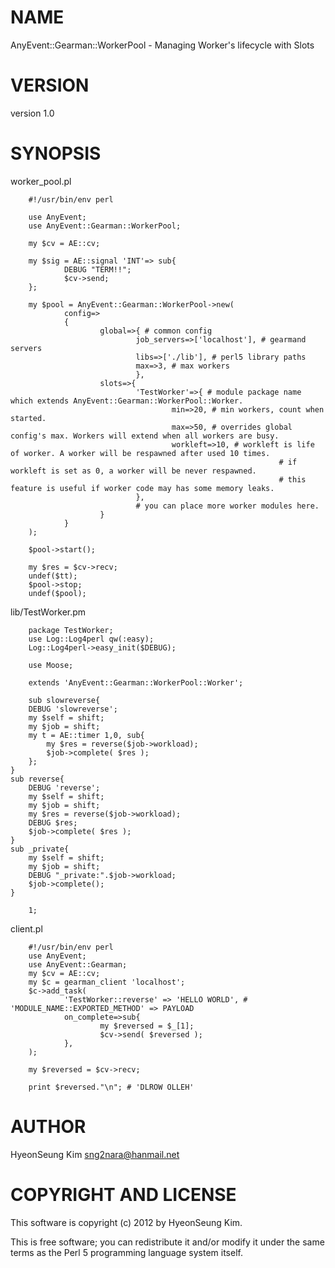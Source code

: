 # NAME

AnyEvent::Gearman::WorkerPool - Managing Worker's lifecycle with Slots

# VERSION

version 1.0

# SYNOPSIS

worker\_pool.pl

        #!/usr/bin/env perl

        use AnyEvent;
        use AnyEvent::Gearman::WorkerPool;
        
        my $cv = AE::cv;

        my $sig = AE::signal 'INT'=> sub{ 
                DEBUG "TERM!!";
                $cv->send;
        };

        my $pool = AnyEvent::Gearman::WorkerPool->new(
                config=>
                {   
                        global=>{ # common config
                                job_servers=>['localhost'], # gearmand servers
                                libs=>['./lib'], # perl5 library paths
                                max=>3, # max workers
                                },  
                        slots=>{
                                'TestWorker'=>{ # module package name which extends AnyEvent::Gearman::WorkerPool::Worker.
                                        min=>20, # min workers, count when started.
                                        max=>50, # overrides global config's max. Workers will extend when all workers are busy.
                                        workleft=>10, # workleft is life of worker. A worker will be respawned after used 10 times. 
                                                                # if workleft is set as 0, a worker will be never respawned.
                                                                # this feature is useful if worker code may has some memory leaks.
                                },
                                # you can place more worker modules here.
                        }   
                }   
        );

        $pool->start();

        my $res = $cv->recv;
        undef($tt);
        $pool->stop;
        undef($pool);

lib/TestWorker.pm

        package TestWorker;
        use Log::Log4perl qw(:easy);
        Log::Log4perl->easy_init($DEBUG);

        use Moose;

        extends 'AnyEvent::Gearman::WorkerPool::Worker';

        sub slowreverse{
        DEBUG 'slowreverse';
        my $self = shift;
        my $job = shift;
        my t = AE::timer 1,0, sub{
            my $res = reverse($job->workload);
            $job->complete( $res );
        };
    }
    sub reverse{
        DEBUG 'reverse';
        my $self = shift;
        my $job = shift;
        my $res = reverse($job->workload);
        DEBUG $res;
        $job->complete( $res );
    }
    sub _private{
        my $self = shift;
        my $job = shift;
        DEBUG "_private:".$job->workload;
        $job->complete();
    }

        1;

client.pl

        #!/usr/bin/env perl
        use AnyEvent;
        use AnyEvent::Gearman;
        my $cv = AE::cv;
        my $c = gearman_client 'localhost';
        $c->add_task(
                'TestWorker::reverse' => 'HELLO WORLD', # 'MODULE_NAME::EXPORTED_METHOD' => PAYLOAD
                on_complete=>sub{
                        my $reversed = $_[1];
                        $cv->send( $reversed );
                },
        );

        my $reversed = $cv->recv;

        print $reversed."\n"; # 'DLROW OLLEH'

# AUTHOR

HyeonSeung Kim <sng2nara@hanmail.net>

# COPYRIGHT AND LICENSE

This software is copyright (c) 2012 by HyeonSeung Kim.

This is free software; you can redistribute it and/or modify it under
the same terms as the Perl 5 programming language system itself.
